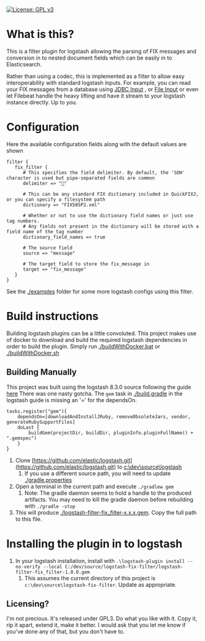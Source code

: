 [![License: GPL v3](https://img.shields.io/badge/License-GPLv3-blue.svg)](https://www.gnu.org/licenses/gpl-3.0)

# What is this?
This is a filter plugin for logstash allowing the parsing of FIX messages and conversion in to nested document fields which
can be easily in to Elasticsearch.

Rather than using a codec, this is implemented as a filter to allow easy interoperability with standard logstash inputs. 
For example, you can read your FIX messages from a database using [JDBC Input](https://www.elastic.co/guide/en/logstash/current/plugins-inputs-jdbc.html)
, or [File Input](https://www.elastic.co/guide/en/logstash/current/plugins-inputs-file.html) or even let Filebeat handle the 
heavy lifting and have it stream to your logstash instance directly. Up to you.


# Configuration
Here the available configuration fields along with the default values are shown
```
filter {
   fix_filter {
      # This specifies the field delimiter. By default, the 'SOH' character is used but pipe-separated fields are common
      delimiter => ""
      
      # This can be any standard FIX dictionary included in QuickFIXJ, or you can specify a filesystem path
      dictionary => "FIX50SP2.xml"
      
      # Whether or not to use the dictionary field names or just use tag numbers.
      # Any fields not present in the dictionary will be stored with a field name of the tag number 
      dictionary_field_names => true
      
      # The source field
      source => "message"
      
      # The target field to store the fix_message in
      target => "fix_message"
   }
}
```

See the [./examples](./examples) folder for some more logstash configs using this filter.


# Build instructions

Building logstash plugins can be a little convoluted. This project makes use of docker to download and build the 
required logstash dependencies in order to build the plugin. Simply run [./buildWithDocker.bat](./buildWithDocker.bat) or [./buildWithDocker.sh](./buildWithDocker.sh)

## Building Manually
This project was built using the logstash 8.3.0 source following the guide [here](https://www.elastic.co/guide/en/logstash/current/java-filter-plugin.html)
There was one nasty gotcha. The `gem` task in [./build.gradle](./build.gradle) in the logstash guide is missing an '=' for the dependsOn.
```
tasks.register("gem"){
    dependsOn=[downloadAndInstallJRuby, removeObsoleteJars, vendor, generateRubySupportFiles]
    doLast {
        buildGem(projectDir, buildDir, pluginInfo.pluginFullName() + ".gemspec")
    }
}
```

1. Clone [https://github.com/elastic/logstash.git](https://github.com/elastic/logstash.git) to [c:\dev\source\logstash](c:\dev\source\logstash)
   1. If you use a different source path, you will need to update [./gradle.properties](./gradle.properties)
2. Open a terminal in the current path and execute  `./gradlew gem`
   1. Note: The gradle daemon seems to hold a handle to the produced artifacts. You may need to kill the gradle daemon before rebuilding with `./gradle -stop`
3. This will produce [./logstash-filter-fix_filter-x.x.x.gem](./logstash-filter-fix_filter-x.x.x.gem). Copy the full path to this file.

# Installing the plugin in to logstash
1. In your logstash installation, install with `.\logstash-plugin install --no-verify --local C:/dev/source/logstash-fix-filter/logstash-filter-fix_filter-1.0.0.gem`
   1. This assumes the current directory of this project is `c:\dev\source\logstash-fix-filter`. Update as appropriate.

## Licensing?
I'm not precious. It's released under GPL3. Do what you like with it. Copy it, rip it apart, extend it, make it better. I would ask that you let me know if you've done any of that, but you don't have to.

